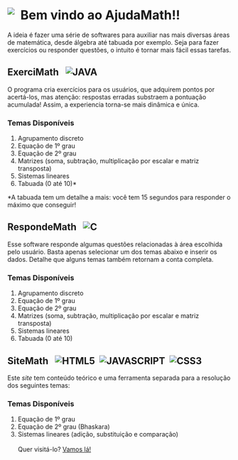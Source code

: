  <h1> <div style="display:flex;align-itens:center;"> <img src="SiteMath/arqs/imagens/favicon.ico"> &nbsp; Bem vindo ao AjudaMath!! </div> </h1>

A ideia é fazer uma série de softwares para auxiliar nas mais diversas áreas de matemática, desde álgebra até tabuada por exemplo. Seja para fazer exercícios ou responder questões, o intuito é tornar mais fácil essas tarefas.

<h2>
    <div style="display:flex; align-itens:center;">
        ExerciMath &nbsp;&nbsp;
        <img src="https://img.shields.io/badge/Java-ED8B00?style=for-the-badge&logo=openjdk&logoColor=white" alt="JAVA">
    </div>
</h2>
O programa cria exercícios para os usuários, que adquirem pontos por acertá-los, mas atenção: respostas erradas substraem a pontuação acumulada! Assim, a experiencia torna-se mais dinâmica e única. 

### Temas Disponíveis

1. Agrupamento discreto
2. Equação de 1º grau
3. Equação de 2º grau
4. Matrizes (soma, subtração, multiplicação por escalar e matriz transposta)
5. Sistemas lineares
6. Tabuada (0 até 10)*

*A tabuada tem um detalhe a mais: você tem 15 segundos para responder o máximo que conseguir!

<h2>
    <div style="display:flex;align-itens:center;">
        RespondeMath &nbsp;&nbsp;
        <img src="https://img.shields.io/badge/C-00599C?style=for-the-badge&logo=c&logoColor=white)https://img.shields.io/badge/C-00599C?style=for-the-badge&logo=c&logoColor=white" alt="C">
    </div>
</h2>
Esse software responde algumas questões relacionadas à área escolhida pelo usuário. Basta apenas selecionar um dos temas abaixo e inserir os dados. Detalhe que alguns temas também retornam a conta completa.

### Temas Disponíveis

1. Agrupamento discreto
2. Equação de 1º grau
3. Equação de 2º grau
4. Matrizes (soma, subtração, multiplicação por escalar e matriz transposta)
5. Sistemas lineares
6. Tabuada (0 até 10)

<h2>
    <div style="display:flex; align-itens:center;">
        SiteMath &nbsp;&nbsp;
        <img src="https://img.shields.io/badge/HTML5-E34F26?style=for-the-badge&logo=html5&logoColor=white" alt="HTML5"> &nbsp;&nbsp;
        <img src="https://img.shields.io/badge/JavaScript-F7DF1E?style=for-the-badge&logo=javascript&logoColor=white" alt="JAVASCRIPT"> &nbsp;&nbsp;
        <img src="https://img.shields.io/badge/CSS3-1572B6?style=for-the-badge&logo=css3&logoColor=white" alt="CSS3">
    </div>
</h2>
Este <em>site</em> tem conteúdo teórico e uma ferramenta separada para a resolução dos seguintes temas:

### Temas Disponíveis

1. Equação de 1º grau
2. Equação de 2º grau (Bhaskara)
3. Sistemas lineares (adição, substituição e comparação)
<br><br>
Quer visitá-lo? <a href="https://danielrsena.github.io/AjudaMath/SiteMath/index.html">Vamos lá!</a>